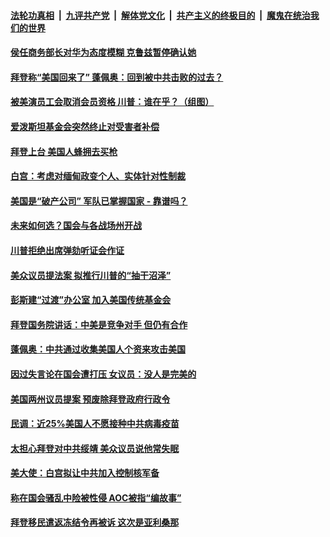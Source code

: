 

####  [法轮功真相](../../../../basic/blob/master/README.md?t=02052201) &nbsp;|&nbsp; [九评共产党](../../../../9ping.md/blob/master/README.md?t=02052201) &nbsp;|&nbsp; [解体党文化](../../../../jtdwh.md/blob/master/README.md?t=02052201)  &nbsp;|&nbsp; [共产主义的终极目的](../../../../gczydzjmd.md/blob/master/README.md?t=02052201) &nbsp;|&nbsp; [魔鬼在统治我们的世界](../../../../mgztzwmdsj.md/blob/master/README.md?t=02052201) 

#### [侯任商务部长对华为态度模糊 克鲁兹暂停确认她](../pages/soh6/471239.md?t=02052201) 
#### [拜登称“美国回来了” 蓬佩奥：回到被中共击败的过去？](../pages/soh6/471302.md?t=02052201) 
#### [被美演员工会取消会员资格 川普：谁在乎？（组图）](../pages/soh6/471320.md?t=02052201) 
#### [爱泼斯坦基金会突然终止对受害者补偿](../pages/soh6/471272.md?t=02052201) 
#### [拜登上台 美国人蜂拥去买枪](../pages/soh6/471224.md?t=02052201) 
#### [白宫：考虑对缅甸政变个人、实体针对性制裁](../pages/soh6/471218.md?t=02052201) 
#### [美国是“破产公司” 军队已掌握国家 - 靠谱吗？](../pages/soh6/471215.md?t=02052201) 
#### [未来如何选？国会与各战场州开战](../pages/soh6/471209.md?t=02052201) 
#### [川普拒绝出席弹劾听证会作证](../pages/soh6/471176.md?t=02052201) 
#### [美众议员提法案 拟推行川普的“抽干沼泽”](../pages/soh6/471173.md?t=02052201) 
#### [彭斯建“过渡”办公室  加入美国传统基金会](../pages/soh6/471170.md?t=02052201) 
#### [拜登国务院讲话：中美是竞争对手 但仍有合作](../pages/soh6/471152.md?t=02052201) 
#### [蓬佩奥：中共通过收集美国人个资来攻击美国](../pages/soh6/471125.md?t=02052201) 
#### [因过失言论在国会遭打压 女议员：没人是完美的](../pages/soh6/471107.md?t=02052201) 
#### [美国两州议员提案 预废除拜登政府行政令](../pages/soh6/471122.md?t=02052201) 
#### [民调：近25%美国人不愿接种中共病毒疫苗](../pages/soh6/471095.md?t=02052201) 
#### [太担心拜登对中共绥靖 美众议员说他常失眠](../pages/soh6/471089.md?t=02052201) 
#### [美大使：白宫拟让中共加入控制核军备](../pages/soh6/471083.md?t=02052201) 
#### [称在国会骚乱中险被性侵 AOC被指“编故事”](../pages/soh6/471068.md?t=02052201) 
#### [拜登移民遣返冻结令再被诉 这次是亚利桑那](../pages/soh6/471032.md?t=02052201) 
